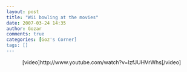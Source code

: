 ```yaml
---
layout: post
title: "Wii bowling at the movies"
date: 2007-03-24 14:35
author: Gozar
comments: true
categories: [Goz's Corner]
tags: []
---
```

<div align="center">[video]http://www.youtube.com/watch?v=lzfJUHVrWhs[/video]</div>

